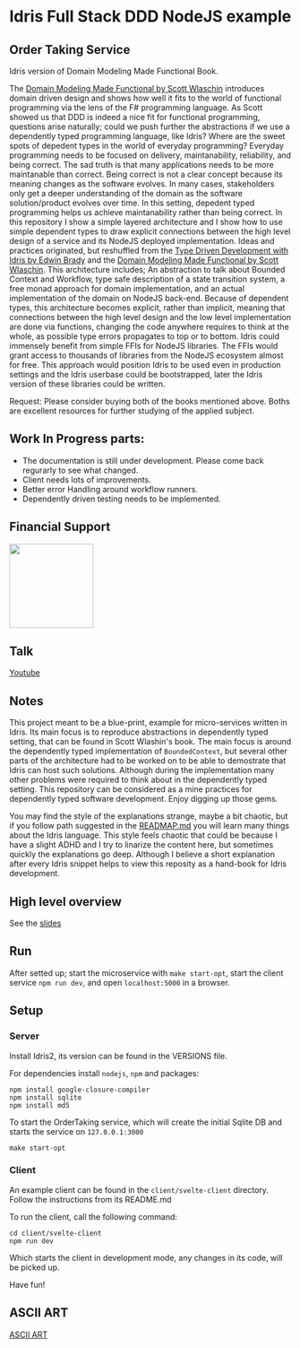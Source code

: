 # Idris Full Stack DDD NodeJS example

## Order Taking Service

Idris version of Domain Modeling Made Functional Book.

 The [Domain Modeling Made Functional by Scott Wlaschin](https://www.amazon.co.uk/Domain-Modeling-Made-Functional-Domain-Driven/dp/1680502549)
introduces domain driven design and shows how well it fits to the world of functional programming via the lens of
the F# programming language. As Scott showed us that DDD is indeed a nice fit for functional programming,
questions arise naturally; could we push further the abstractions if we use a dependently typed programming language, like Idris?
Where are the sweet spots of depedent types in the world of everyday programming?
 Everyday programming needs to be focused on delivery, maintanability, reliability, and being correct.
The sad truth is that many applications needs to be more maintanable than correct.
Being correct is not a clear concept because its meaning changes as the software evolves.
In many cases, stakeholders only get a deeper understanding of the domain as the software solution/product evolves over time.
In this setting, depedent typed programming helps us achieve maintanability rather than being correct.
 In this repository I show a simple layered architecture and I show how to use simple dependent types
to draw explicit connections between the high level design of a service and its NodeJS deployed implementation.
Ideas and practices originated, but reshuffled from the [Type Driven Development with Idris by Edwin Brady](https://www.amazon.co.uk/Type-driven-Development-Idris-Edwin-Brady/dp/1617293024)
and the [Domain Modeling Made Functional by Scott Wlaschin](https://www.amazon.co.uk/Domain-Modeling-Made-Functional-Domain-Driven/dp/1680502549).
This architecture includes; An abstraction to talk about Bounded Context and Workflow, type safe description of a state transition system,
a free monad approach for domain implementation, and an actual implementation of the domain on NodeJS back-end.
 Because of dependent types, this architecture becomes explicit, rather than implicit, meaning that
connections between the high level design and the low level implementation are done via functions, changing
the code anywhere requires to think at the whole, as possible type errors propagates to top or to bottom.
 Idris could immensely benefit from simple FFIs for NodeJS libraries. The FFIs would grant access to thousands
of libraries from the NodeJS ecosystem almost for free. This approach would position Idris to be used even
in production settings and the Idris userbase could be bootstrapped, later the Idris version of these
libraries could be written.

Request: Please consider buying both of the books mentioned above. Boths are excellent resources for
further studying of the applied subject.

## Work In Progress parts:

- The documentation is still under development. Please come back regurarly to see what changed.
- Client needs lots of improvements.
- Better error Handling around workflow runners.
- Dependently driven testing needs to be implemented.

## Financial Support

<a href="https://www.patreon.com/AndOrP">
<img src="https://c5.patreon.com/external/logo/become_a_patron_button.png" width="150"/>
</a>

## Talk

<a href="https://youtu.be/QBj-4K-l-sg">Youtube</a>

## Notes

This project meant to be a blue-print, example for micro-services written in Idris. Its main focus is to reproduce
abstractions in dependently typed setting, that can be found in Scott Wlashin's book. The main focus is
around the dependently typed implementation of `BoundedContext`, but several other parts of the architecture
had to be worked on to be able to demostrate that Idris can host such solutions. Although during the implementation
many other problems were required to think about in the dependently typed setting. This repository can be
considered as a mine practices for dependently typed software development. Enjoy digging up those gems.

You may find the style of the explanations strange, maybe a bit chaotic, but if you follow path suggested
in the [READMAP.md](https://github.com/andorp/order-taking/blob/main/READMAP.md) you will learn many things about the Idris language. This style feels chaotic that could
be because I have a slight ADHD and I try to linarize the content here, but sometimes quickly the explanations
go deep. Although I believe a short explanation after every Idris snippet helps to view this reposity as
a hand-book for Idris development.

## High level overview

See the [slides](https://github.com/andorp/order-taking/blob/main/SLIDES.md)

## Run

After setted up; start the microservice with `make start-opt`, start the client service `npm run dev`,
and open `localhost:5000` in a browser.

## Setup

### Server

Install Idris2, its version can be found in the VERSIONS file.

For dependencies install `nodejs`, `npm` and packages:

```
npm install google-closure-compiler
npm install sqlite
npm install md5
```

To start the OrderTaking service, which will create the initial Sqlite DB and starts
the service on `127.0.0.1:3000`

```
make start-opt
```

### Client

An example client can be found in the `client/svelte-client` directory. Follow the instructions
from its README.md

To run the client, call the following command:

```
cd client/svelte-client
npm run dev
```

Which starts the client in development mode, any changes in its code, will be picked up.

Have fun!

## ASCII ART

[ASCII ART](https://dot-to-ascii.ggerganov.com/)
